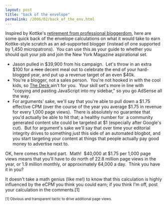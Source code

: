 ```yaml
---
layout: post
title: "back of the envelope"
permalink: /2006/02/back_of_the_env.html
---
```


<p>Inspired by Kottke's <a href="http://www.kottke.org/06/02/oh-what-a-year">retirement from professional bloggerdom</a>, here are some quick back of the envelope calculations on what it would take to earn Kottke-style scratch as an ad-supported blogger (instead of one supported by 1,450 micropatrons).&nbsp; You can use this as your guide to whether you should quit your job and join the New York Magazine aspirational set.</p>

<ul><li>Jason pulled in $39,900 from his campaign.&nbsp; Let's throw in an extra $100 for a <del>nice</del> decent meal out to celebrate the end of your hard-blogged year, and put up a revenue target of an even $40k.&nbsp; </li>

<li>You're a blogger, not a sales person.&nbsp; You're not hooked in with the cool kids, so <a href="http://www.coudal.com/deck/index.php">The Deck </a>ain't for you.&nbsp; Your skill set's more in line with &quot;copying and pasting JavaScript into my sidebar,&quot; so you go AdSense all the way.</li>

<li>For arguments' sake, we'll say that you're able to pull down a $1.75 effective CPM (over the course of the year you average $1.75 in revenue for every 1,000 page views).&nbsp; There is absolutely no guarantee that you'd actually be able to hit that; a<em>&nbsp;</em>healthy number for&nbsp; a community generated content site could be targeted at $1 (especially after Google's cut).&nbsp; But for argument's sake we'll say that over time your editorial integrity drives to something <em>just</em> this side of an automated blogbot, and you start targeting your content at things that people actually pay good money to advertise next to.</li></ul>

<p>OK, here comes the hard part.&nbsp; Math!&nbsp; $40,000 at $1.75 per 1,000 page views means that you'll have to do north of 22.8 million page views in the year, or 1.9 million monthly, or approximately 64,000 a day.&nbsp; Think you have it in you?</p>

<p>It doesn't take a math genius (like me!) to know that this calculation is highly influenced by the eCPM you think you could earn; if you think I'm off, post your calculation in the comments.[1]</p>

<p><span style="font-size: 0.8em;">[1] Obvious and transparent tactic to drive additional page views.</span></p>


